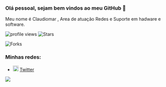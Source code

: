 ### Olá pessoal, sejam bem vindos ao meu GitHub 👋

Meu nome é Claudiomar , Area de atuação Redes e Suporte em hadware e software.

<p>
  <img src="https://gpvc.arturio.dev/claudiomarpalmas" alt="profile views">
  
  <img alt="Stars" src="https://img.shields.io/github/stars/claudiomarpalmas/claudiomarpalmas?style=flat-square&labelColor=343b41"/> 
  
  
  <img alt="Forks" src="https://img.shields.io/github/forks/claudiomarpalmas/iurygdeoliveira?style=flat-square&labelColor=343b41"/></p>
</p>

### Minhas redes:
<ul>
   <li>
    <img src="https://user-images.githubusercontent.com/30157522/87161461-f33f8580-c29a-11ea-8686-34eb06e44501.png" width="18" alt="Twitter"> 
    <a href="https://twitter.com/claudiomarpalma" target="_blank" title="My Twitter">Twitter</a>
  </li>
 </ul>

![](https://github-readme-stats.vercel.app/api?username=claudiomarpalmas)



